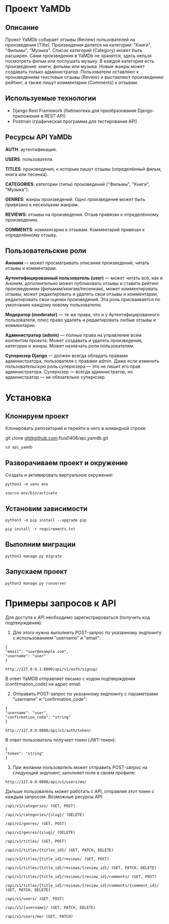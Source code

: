 # Проект YaMDb

## Описание
Проект YaMDb собирает отзывы (Review) пользователей на произведения (Title).
Произведения делятся на категории: "Книги", "Фильмы", "Музыка". Список категорий (Category) может быть расширен.
Сами произведения в YaMDb не хранятся, здесь нельзя посмотреть фильм или послушать музыку.
В каждой категории есть произведения: книги, фильмы или музыка.
Новые жанры может создавать только администратор.
Пользователи оставляют к произведениям текстовые отзывы (Review) и выставляют произведению рейтинг, 
а также пишут комментарии (Comments) к отзывам.

## Используемые технологии

 - Django Rest Framework (библиотека для преобразования Django-приложения в REST API)
 - Postman (графическая программа для тестирования API)

## Ресурсы API YaMDb
**AUTH**: аутентификация.

**USERS**: пользователи.

**TITLES**: произведения, к которым пишут отзывы (определённый фильм, книга или песенка).

**CATEGORIES**: категории (типы) произведений ("Фильмы", "Книги", "Музыка").

**GENRES**: жанры произведений. Одно произведение может быть привязано к нескольким жанрам.

**REVIEWS**: отзывы на произведения. Отзыв привязан к определённому произведению.

**COMMENTS**: комментарии к отзывам. Комментарий привязан к определённому отзыву.

## Пользовательские роли
**Аноним** — может просматривать описания произведений, читать отзывы и комментарии.

**Аутентифицированный пользователь (user)** — может читать всё, как и Аноним, дополнительно может публиковать отзывы и ставить рейтинг произведениям (фильмам/книгам/песенкам), может комментировать отзывы; может редактировать и удалять свои отзывы и комментарии, редактировать свои оценки произведений. Эта роль присваивается по умолчанию каждому новому пользователю.

**Модератор (moderator)** — те же права, что и у Аутентифицированного пользователя, плюс право удалять и редактировать любые отзывы и комментарии.

**Администратор (admin)** — полные права на управление всем контентом проекта. Может создавать и удалять произведения, категории и жанры. Может назначать роли пользователям.

**Суперюзер Django** — должен всегда обладать правами администратора, пользователя с правами admin. Даже если изменить пользовательскую роль суперюзера — это не лишит его прав администратора. Суперюзер — всегда администратор, но администратор — не обязательно суперюзер.

# Установка

## Клонируем проект

Клонировать репозиторий и перейти в него в командной строке:

git clone git@github.com:fluid1408/api_yamdb.git

```
cd api_yamdb
```

## Разворачиваем проект и окружение

Cоздать и активировать виртуальное окружение:

```
python3 -m venv env
```

```
source env/bin/activate
```

 ## Установим зависимости

```
python3 -m pip install --upgrade pip
```

```
pip install -r requirements.txt
```

 ## Выполним миграции

```
python3 manage.py migrate
```

 ## Запускаем проект

```
python3 manage.py runserver
```

# Примеры запросов к API

Для доступа к API необходимо зарегистрироваться (получить код подтверждения):

1. Для этого нужно выполнить POST-запрос по указанному эндпоинту с использованием "username" и "email":

```
{
"email": "user@example.com",
"username": "user"
}
```

```
http://127.0.0.1:8000/api/v1/auth/signup/
```
В ответ YaMDB отправляет письмо с кодом подтверждения (confirmation_code) на адрес email.

2. Отправить POST-запрос по указанному эндпоинту с параметрами "username" и "confirmation_code":

```
{
"username": "user",
"confirmation_code": "string"
}
```

```
http://127.0.0:8000/api/v1/auth/token/
```
В ответ пользователь получает токен (JWT-токен):

```
{
"token": "string"
}
```

3. При желании пользователь может отправить POST-запрос на следующий эндпоинт, заполняет поля в своем профиле:

```
http://127.0.0:8000/api/v1/users/me/
```


Дальше пользователь может работать с API, отправляя этот токен с каждым запросом.
Возможные ресурсы API:

```
/api/v1/categories/ (GET, POST)

/api/v1/categories/{slug}/ (DELETE)

/api/v1/genres/ (GET, POST)

/api/v1/genres/{slug}/ (DELETE)

/api/v1/titles/ (GET, POST)

/api/v1/titles/{titles_id}/ (GET, PATCH, DELETE)

/api/v1/titles/{title_id}/reviews/ (GET, POST)

/api/v1/titles/{title_id}/reviews/{review_id}/ (GET, PATCH, DELETE)

/api/v1/titles/{title_id}/reviews/{review_id}/comments/ (GET, POST)

/api/v1/titles/{title_id}/reviews/{review_id}/comments/{comment_id}/ (GET, PATCH, DELETE)

/api/v1/users/ (GET, POST)

/api/v1/{username}/ (GET, PATCH, DELETE)

/api/v1/users/me/ (GET, PATCH)
```
